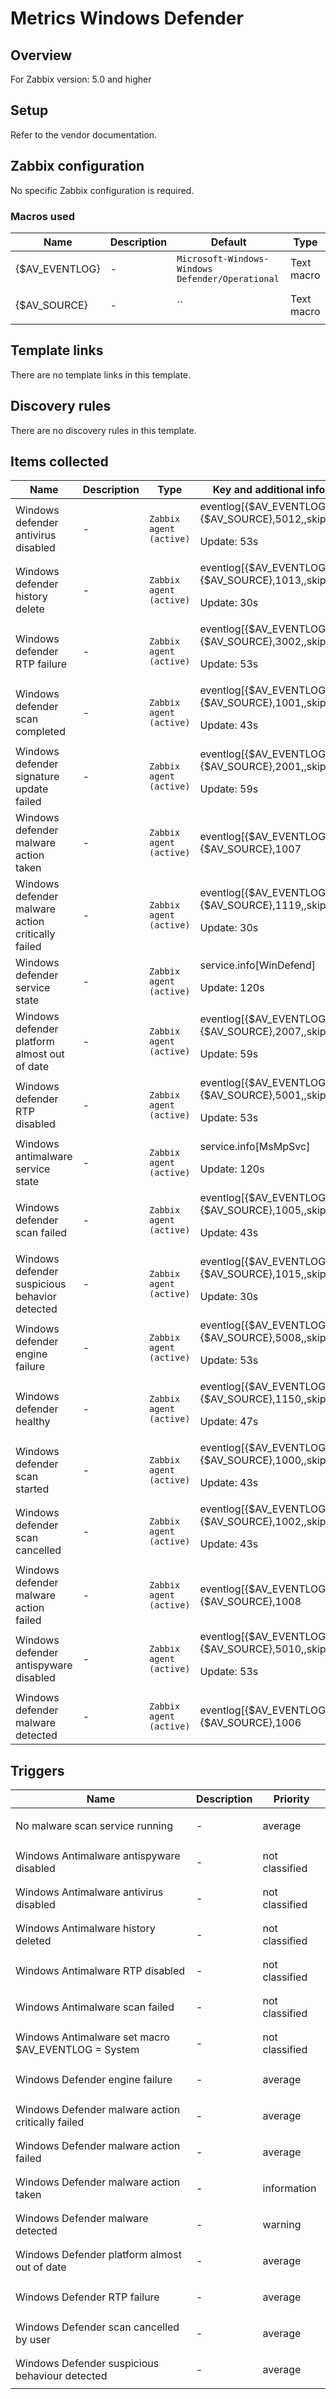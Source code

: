 # Metrics Windows Defender

## Overview

For Zabbix version: 5.0 and higher

## Setup

Refer to the vendor documentation.

## Zabbix configuration

No specific Zabbix configuration is required.

### Macros used

|Name|Description|Default|Type|
|----|-----------|-------|----|
|{$AV_EVENTLOG}|<p>-</p>|`Microsoft-Windows-Windows Defender/Operational`|Text macro|
|{$AV_SOURCE}|<p>-</p>|``|Text macro|
## Template links

There are no template links in this template.

## Discovery rules

There are no discovery rules in this template.

## Items collected

|Name|Description|Type|Key and additional info|
|----|-----------|----|----|
|Windows defender antivirus disabled|<p>-</p>|`Zabbix agent (active)`|eventlog[{$AV_EVENTLOG},,,{$AV_SOURCE},5012,,skip]<p>Update: 53s</p>|
|Windows defender history delete|<p>-</p>|`Zabbix agent (active)`|eventlog[{$AV_EVENTLOG},,,{$AV_SOURCE},1013,,skip]<p>Update: 30s</p>|
|Windows defender RTP failure|<p>-</p>|`Zabbix agent (active)`|eventlog[{$AV_EVENTLOG},,,{$AV_SOURCE},3002,,skip]<p>Update: 53s</p>|
|Windows defender scan completed|<p>-</p>|`Zabbix agent (active)`|eventlog[{$AV_EVENTLOG},,,{$AV_SOURCE},1001,,skip]<p>Update: 43s</p>|
|Windows defender signature update failed|<p>-</p>|`Zabbix agent (active)`|eventlog[{$AV_EVENTLOG},,,{$AV_SOURCE},2001,,skip]<p>Update: 59s</p>|
|Windows defender malware action taken|<p>-</p>|`Zabbix agent (active)`|eventlog[{$AV_EVENTLOG},,,{$AV_SOURCE},1007|1117,,skip]<p>Update: 41s</p>|
|Windows defender malware action critically failed|<p>-</p>|`Zabbix agent (active)`|eventlog[{$AV_EVENTLOG},,,{$AV_SOURCE},1119,,skip]<p>Update: 30s</p>|
|Windows defender service state|<p>-</p>|`Zabbix agent (active)`|service.info[WinDefend]<p>Update: 120s</p>|
|Windows defender platform almost out of date|<p>-</p>|`Zabbix agent (active)`|eventlog[{$AV_EVENTLOG},,,{$AV_SOURCE},2007,,skip]<p>Update: 59s</p>|
|Windows defender RTP disabled|<p>-</p>|`Zabbix agent (active)`|eventlog[{$AV_EVENTLOG},,,{$AV_SOURCE},5001,,skip]<p>Update: 53s</p>|
|Windows antimalware service state|<p>-</p>|`Zabbix agent (active)`|service.info[MsMpSvc]<p>Update: 120s</p>|
|Windows defender scan failed|<p>-</p>|`Zabbix agent (active)`|eventlog[{$AV_EVENTLOG},,,{$AV_SOURCE},1005,,skip]<p>Update: 43s</p>|
|Windows defender suspicious behavior detected|<p>-</p>|`Zabbix agent (active)`|eventlog[{$AV_EVENTLOG},,,{$AV_SOURCE},1015,,skip]<p>Update: 30s</p>|
|Windows defender engine failure|<p>-</p>|`Zabbix agent (active)`|eventlog[{$AV_EVENTLOG},,,{$AV_SOURCE},5008,,skip]<p>Update: 53s</p>|
|Windows defender healthy|<p>-</p>|`Zabbix agent (active)`|eventlog[{$AV_EVENTLOG},,,{$AV_SOURCE},1150,,skip]<p>Update: 47s</p>|
|Windows defender scan started|<p>-</p>|`Zabbix agent (active)`|eventlog[{$AV_EVENTLOG},,,{$AV_SOURCE},1000,,skip]<p>Update: 43s</p>|
|Windows defender scan cancelled|<p>-</p>|`Zabbix agent (active)`|eventlog[{$AV_EVENTLOG},,,{$AV_SOURCE},1002,,skip]<p>Update: 43s</p>|
|Windows defender malware action failed|<p>-</p>|`Zabbix agent (active)`|eventlog[{$AV_EVENTLOG},,,{$AV_SOURCE},1008|1118,,skip]<p>Update: 30s</p>|
|Windows defender antispyware disabled|<p>-</p>|`Zabbix agent (active)`|eventlog[{$AV_EVENTLOG},,,{$AV_SOURCE},5010,,skip]<p>Update: 53s</p>|
|Windows defender malware detected|<p>-</p>|`Zabbix agent (active)`|eventlog[{$AV_EVENTLOG},,,{$AV_SOURCE},1006|1116,,skip]<p>Update: 37s</p>|
## Triggers

|Name|Description|Priority|
|----|-----------|----|
|No malware scan service running|<p>-</p>|average|
|Windows Antimalware antispyware disabled|<p>-</p>|not classified|
|Windows Antimalware antivirus disabled|<p>-</p>|not classified|
|Windows Antimalware history deleted|<p>-</p>|not classified|
|Windows Antimalware RTP disabled|<p>-</p>|not classified|
|Windows Antimalware scan failed|<p>-</p>|not classified|
|Windows Antimalware set macro $AV_EVENTLOG = System|<p>-</p>|not classified|
|Windows Defender engine failure|<p>-</p>|average|
|Windows Defender malware action critically failed|<p>-</p>|average|
|Windows Defender malware action failed|<p>-</p>|average|
|Windows Defender malware action taken|<p>-</p>|information|
|Windows Defender malware detected|<p>-</p>|warning|
|Windows Defender platform almost out of date|<p>-</p>|average|
|Windows Defender RTP failure|<p>-</p>|average|
|Windows Defender scan cancelled by user|<p>-</p>|average|
|Windows Defender suspicious behaviour detected|<p>-</p>|average|
